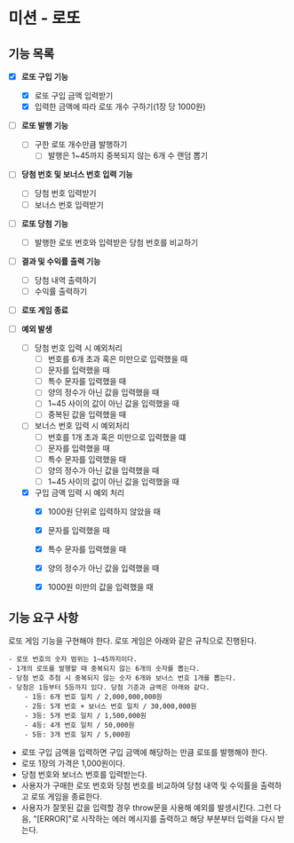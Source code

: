 # 미션 - 로또

## 기능 목록
- [x] **로또 구입 기능**
  - [x] 로또 구입 금액 입력받기
  - [x] 입력한 금액에 따라 로또 개수 구하기(1장 당 1000원)

- [ ] **로또 발행 기능**
  - [ ] 구한 로또 개수만큼 발행하기
    - [ ] 발행은 1~45까지 중복되지 않는 6개 수 랜덤 뽑기
  
- [ ] **당첨 번호 및 보너스 번호 입력 기능**
  - [ ] 당첨 번호 입력받기
  - [ ] 보너스 번호 입력받기

- [ ] **로또 당첨 기능**
  - [ ] 발행한 로또 번호와 입력받은 당첨 번호를 비교하기

- [ ] **결과 및 수익률 출력 기능**
  - [ ] 당첨 내역 출력하기
  - [ ] 수익률 출력하기

- [ ] **로또 게임 종료**

- [ ] **예외 발생**

  - [ ] 당첨 번호 입력 시 예외처리
    - [ ] 번호를 6개 초과 혹은 미만으로 입력했을 때
    - [ ] 문자를 입력했을 때
    - [ ] 특수 문자를 입력했을 때
    - [ ] 양의 정수가 아닌 값을 입력했을 때
    - [ ] 1~45 사이의 값이 아닌 값을 입력했을 때 
    - [ ] 중복된 값을 입력했을 때

  - [ ] 보너스 번호 입력 시 예외처리
    - [ ] 번호를 1개 초과 혹은 미만으로 입력했을 떄
    - [ ] 문자를 입력했을 때
    - [ ] 특수 문자를 입력했을 때
    - [ ] 양의 정수가 아닌 값을 입력했을 때
    - [ ] 1~45 사이의 값이 아닌 값을 입력했을 때 

  - [x] 구입 금액 입력 시 예외 처리
    - [x] 1000원 단위로 입력하지 않았을 때
    - [x] 문자를 입력했을 때
    - [x] 특수 문자를 입력했을 때
    - [x] 양의 정수가 아닌 값을 입력했을 때
    - [x] 1000원 미만의 값을 입력했을 때




## 기능 요구 사항

로또 게임 기능을 구현해야 한다. 로또 게임은 아래와 같은 규칙으로 진행된다.
```
- 로또 번호의 숫자 범위는 1~45까지이다.
- 1개의 로또를 발행할 때 중복되지 않는 6개의 숫자를 뽑는다.
- 당첨 번호 추첨 시 중복되지 않는 숫자 6개와 보너스 번호 1개를 뽑는다.
- 당첨은 1등부터 5등까지 있다. 당첨 기준과 금액은 아래와 같다.
    - 1등: 6개 번호 일치 / 2,000,000,000원
    - 2등: 5개 번호 + 보너스 번호 일치 / 30,000,000원
    - 3등: 5개 번호 일치 / 1,500,000원
    - 4등: 4개 번호 일치 / 50,000원
    - 5등: 3개 번호 일치 / 5,000원
```
- 로또 구입 금액을 입력하면 구입 금액에 해당하는 만큼 로또를 발행해야 한다.
- 로또 1장의 가격은 1,000원이다.
- 당첨 번호와 보너스 번호를 입력받는다.
- 사용자가 구매한 로또 번호와 당첨 번호를 비교하여 당첨 내역 및 수익률을 출력하고 로또 게임을 종료한다.
- 사용자가 잘못된 값을 입력할 경우 throw문을 사용해 예외를 발생시킨다. 그런 다음, "[ERROR]"로 시작하는 에러 메시지를 출력하고 해당 부분부터 입력을 다시 받는다.